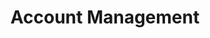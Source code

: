 ---
# -------------------------- #
#          PAGE INFO         #
# -------------------------- #

title: Account Management
permalink: /account-security/
keywords: billing, plan, change plan, cancel, cancel account, delete, remove
summary: "Resources for everything account-related: Managing billing details, inviting team members, and more."
feedback: false

layout: general
key: "account-security"
content-type: "category-page"

level: "category"


# -------------------------- #
#       HOME PAGE DATA       #
# -------------------------- #

## Used to display info on the home page as a category tile

icon: "user-profile"
display-title: "Your Stitch account"
display-summary: "Set up and manage your Stitch account."
weight: 2

intro: |
  {{ page.summary }}

  {% for section in page.sections %}
  - [{{ section.title }}](#{{ section.anchor }})
  {% endfor %}

sections:
  - title: "Managing your account"
    anchor: "manage-your-account-category"
    type: "manage-your-account"
    additional-guides:
      - title: "Update Company Settings"
        url: "{{ link.account.account-settings }}#update-company-information"
        weight: 2

      - title: "Exploring Stitch Enterprise"
        url: "{{ link.account.enterprise-features }}"
        weight: 6
    content: |
      {% include layout/category-section-tiles.html %}

  - title: "Managing your team"
    anchor: "manage-your-team-category"
    type: "invite-your-team"
    additional-guides:
      - title: "Adding a team member"
        url: "{{ link.account.team-members }}#invite-team-member"
        weight: 2

      - title: "Adding a team member to multiple accounts"
        url: "{{ link.account.team-members }}#add-to-multiple-accounts"
        weight: 3

      - title: "Deactivating a team member"
        url: "{{ link.account.team-members }}#deactivate-team-member"
        weight: 4

      - title: "Troubleshooting account lockout"
        url: "{{ link.troubleshooting.troubleshoot-account-lockout }}"
        weight: 5
    content: |
      {% include layout/category-section-tiles.html %}

  - title: "Managing notifications"
    anchor: "manage-notifications-category"
    type: "notifications"
    content: |
      {% include layout/category-section-tiles.html %}

  - title: "Managing billing and row usage"
    anchor: "manage-row-usage-billing-category"
    type: "billing"
    additional-guides:
      - title: "Understanding integrations and plan types"
        url: "{{ link.billing.billing-faq }}#integrations"
        weight: 2

      - title: "Understanding historical data loads"
        url: "{{ link.billing.billing-faq }}#historical-data-loads"
        weight: 3

      - title: "Choosing and changing plans"
        url: "{{ link.billing.billing-faq }}#manage-plans"
        weight: 4

      - title: "Managing payment details and invoices"
        url: "{{ link.billing.billing-faq }}#payment-invoices"
        weight: 5

      - title: "Exploring Stitch Enterprise"
        url: "{{ link.account.enterprise-features }}"
        weight: 6

      - title: "Troubleshooting payment processing errors"
        url: "{{ link.troubleshooting.troubleshoot-payment-processing-errors }}"
        weight: 7
    content: |
      {% include layout/category-section-tiles.html %}

  - title: "Managing account security"
    anchor: "manage-account-security-category"
    type: "security"
    additional-guides:
      - title: "Compliance"
        url: "{{ link.security.faq }}#stitch-compliance"
        weight: 1

      - title: "Data access policies"
        url: "{{ link.security.faq }}#stitch-access"
        weight: 1

      - title: "Protocols and recommendations"
        url: "{{ link.security.faq }}#stitch-protocols-recommendations"
        weight: 1

      - title: "Reporting issues"
        url: "{{ link.security.faq }}#security-issues"
        weight: 6
    content: |
      {% include layout/category-section-tiles.html %}
---